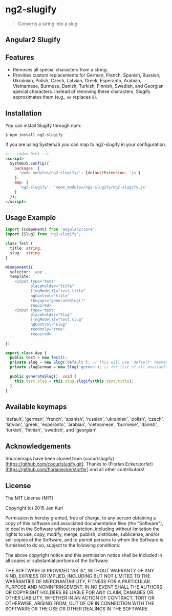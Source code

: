 ng2-slugify
=============

> Converts a string into a slug

Angular2 Slugify
----------------

Features
--------

- Removes all special characters from a string.
- Provides custom replacements for German, French, Spanish, Russian, Ukrainian, Polish, Czech, Latvian, Greek,
Esperanto, Arabian, Vietnamese, Burmese, Danish, Turkish, Finnish, Swedish, and Georgian special characters. Instead of
removing these characters, Slugify approximates them (e.g., `ae` replaces `ä`).

Installation
------------

You can install Slugify through npm:

```shell
$ npm install ng2-slugify
```

If you are using SystemJS you can map to ng2-slugify in your configuration.

```html
<!-- index.html -->
<script>
  SystemJS.config({
    packages: {
      'node_modules/ng2-slugify/': {defaultExtension: 'js'}
    },
    map: {
      'ng2-slugify': 'node_modules/ng2-slugify/ng2-slugify.js'
    }
  });
</script>
```

Usage Example
-------------

```ts
import {Component} from 'angular2/core';
import {Slug} from 'ng2-slugify';

class Test {
  title: string,
  slug:  string
}

@Component({
  selector: 'app',
  template: `
    <input type="text" 
           placeholder="Title"
           [(ngModel)]="test.title"
           ngControl="title"
           (keyup)="generateSlug()"
           required>
    <input type="text" 
           placeholder="Slug"
           [(ngModel)]="test.slug"
           ngControl="slug"
           readonly="true" 
           required>
  `
})

export class App {
  public test = new Test();
  private slug = new Slug('default'); // this will use 'default' keymap
  private slugGerman = new Slug('german'); // for list of all available keymaps see bellow

  public generateSlug(): void {
    this.test.slug = this.slug.slugify(this.test.title);
  }
}

```

Available keymaps
-----------------

'default', 'german', 'french', 'spanish', 'russian', 'ukrainian', 'polish', 'czech', 'latvian', 'greek',
'esperanto', 'arabian', 'vietnamese', 'burmese', 'danish', 'turkish', 'finnish', 'swedish', and 'georgian'

Acknowledgements
----------------

Sourcemaps have been cloned from (cocur/slugify)[https://github.com/cocur/slugify.git]. Thanks to (Florian Eckerstorfer)[https://github.com/florianeckerstorfer] and all other contributors!

License
-------

The MIT License (MIT)

Copyright (c) 2015 Jan Kuri

Permission is hereby granted, free of charge, to any person obtaining a copy of this software and associated
documentation files (the "Software"), to deal in the Software without restriction, including without limitation the
rights to use, copy, modify, merge, publish, distribute, sublicense, and/or sell copies of the Software, and to permit
persons to whom the Software is furnished to do so, subject to the following conditions:

The above copyright notice and this permission notice shall be included in all copies or substantial portions of the
Software.

THE SOFTWARE IS PROVIDED "AS IS", WITHOUT WARRANTY OF ANY KIND, EXPRESS OR IMPLIED, INCLUDING BUT NOT LIMITED TO THE
WARRANTIES OF MERCHANTABILITY, FITNESS FOR A PARTICULAR PURPOSE AND NONINFRINGEMENT. IN NO EVENT SHALL THE AUTHORS OR
COPYRIGHT HOLDERS BE LIABLE FOR ANY CLAIM, DAMAGES OR OTHER LIABILITY, WHETHER IN AN ACTION OF CONTRACT, TORT OR
OTHERWISE, ARISING FROM, OUT OF OR IN CONNECTION WITH THE SOFTWARE OR THE USE OR OTHER DEALINGS IN THE SOFTWARE.

